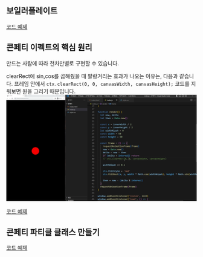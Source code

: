 ## 보일러플레이트

[코드 예제](../boilerplate/)

## 콘페티 이펙트의 핵심 원리

만드는 사람에 따라 천차만별로 구현할 수 있습니다.

clearRect에 sin,cos를 곱해줬을 때 팔랑거리는 효과가 나오는 이유는, 다음과 같습니다.
프레임 안에서 `ctx.clearRect(0, 0, canvasWidth, canvasHeight);` 코드를 지워보면 원을 그리기 때문입니다.
![Alt text](image.png)

[코드 예제](../the-core-principle-of-confetti-effect/)

## 콘페티 파티클 클래스 만들기

[코드 예제](../implement-confetti-particles-class/)
